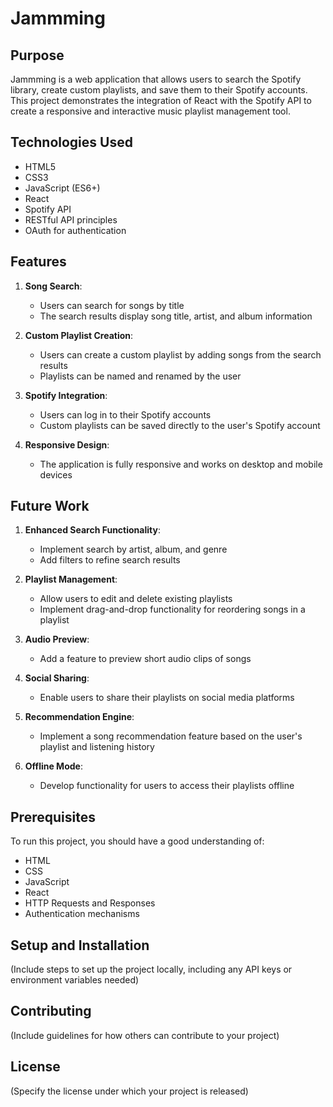 # Jammming

## Purpose
Jammming is a web application that allows users to search the Spotify library, create custom playlists, and save them to their Spotify accounts. This project demonstrates the integration of React with the Spotify API to create a responsive and interactive music playlist management tool.

## Technologies Used
- HTML5
- CSS3
- JavaScript (ES6+)
- React
- Spotify API
- RESTful API principles
- OAuth for authentication

## Features
1. **Song Search**: 
   - Users can search for songs by title
   - The search results display song title, artist, and album information

2. **Custom Playlist Creation**:
   - Users can create a custom playlist by adding songs from the search results
   - Playlists can be named and renamed by the user

3. **Spotify Integration**:
   - Users can log in to their Spotify accounts
   - Custom playlists can be saved directly to the user's Spotify account

4. **Responsive Design**:
   - The application is fully responsive and works on desktop and mobile devices

## Future Work
1. **Enhanced Search Functionality**:
   - Implement search by artist, album, and genre
   - Add filters to refine search results

2. **Playlist Management**:
   - Allow users to edit and delete existing playlists
   - Implement drag-and-drop functionality for reordering songs in a playlist

3. **Audio Preview**:
   - Add a feature to preview short audio clips of songs

4. **Social Sharing**:
   - Enable users to share their playlists on social media platforms

5. **Recommendation Engine**:
   - Implement a song recommendation feature based on the user's playlist and listening history

6. **Offline Mode**:
   - Develop functionality for users to access their playlists offline

## Prerequisites
To run this project, you should have a good understanding of:
- HTML
- CSS
- JavaScript
- React
- HTTP Requests and Responses
- Authentication mechanisms

## Setup and Installation
(Include steps to set up the project locally, including any API keys or environment variables needed)

## Contributing
(Include guidelines for how others can contribute to your project)

## License
(Specify the license under which your project is released)
